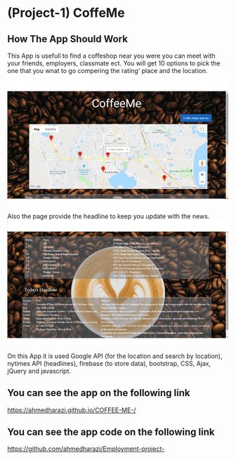 # (Project-1) CoffeMe
## How The App Should Work
This App is usefull to find a coffeshop near you were you can meet with your friends, employers, classmate ect. You will get 10 options to pick the one that you wnat to go compering the rating' place and the location.

![app Image](/assets/images/CoffeMeLocation.png)

 Also the page provide the headline to keep you update with the news.
![app Image](/assets/images/SelectHeadlines.png)

On this App it is used Google API (for the location and search by location), nytimes API (headlines), firebase (to store data), bootstrap, CSS, Ajax, jQuery and javascript.

## You can see the app on the following link
https://ahmedharazi.github.io/COFFEE-ME-/

## You can see the app code on the following link
https://github.com/ahmedharazi/Employment-project-


